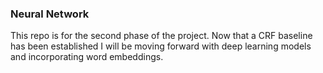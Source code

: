 ### Neural Network 
This repo is for the second phase of the project. Now that a CRF baseline has been established I will be moving forward with deep learning models and incorporating word embeddings.
